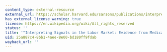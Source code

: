 ```yaml
---
content_type: external-resource
external_url: https://scholar.harvard.edu/sarsons/publications/interpreting-signals-evidence-medical-referrals
has_external_license_warning: true
license: https://en.wikipedia.org/wiki/All_rights_reserved
status: ''
title: '"Interpreting Signals in the Labor Market: Evidence from Medical Referrals'
uid: 25a887c4-8bb1-4aee-8e00-bd180ff9fdab
wayback_url: ''
---
```

